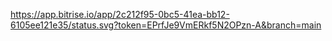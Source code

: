 https://app.bitrise.io/app/2c212f95-0bc5-41ea-bb12-6105ee121e35/status.svg?token=EPrfJe9VmERkf5N2OPzn-A&branch=main
